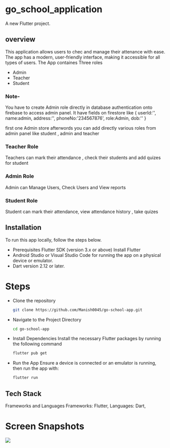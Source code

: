 # go_school_application

A new Flutter project.

## overview
This application allows users to chec and manage their attenance with ease.  The app has a modern, user-friendly interface, making it accessible for all types of users.
The App containes Three roles 
- Admin
- Teacher
- Student

### Note-
You have to create Admin role directly in database authentication onto firebase to access admin panel.
It have fields on firestore like 
{
userId:'',
name:admin,
address:'',
phoneNo:'234567876',
role:Admin,
dob:''
}

first one Admin store afterwords you can add directly various roles from admin panel like student , admin and teacher

### Teacher Role
Teachers can mark their attendance ,  check their students and add quizes for student

### Admin Role
Admin can Manage Users, Check Users and View reports

### Student Role
Student can mark their attendance, view attendance history , take quizes 


## Installation
To run this app locally, follow the steps below.
- Prerequisites Flutter SDK (version 3.x or above) Install Flutter
- Android Studio or Visual Studio Code for running the app on a physical device or emulator.
- Dart version 2.12 or later.

# Steps
- Clone the repository 
  ```sh
  git clone https://github.com/Manish0045/go-school-app.git
  ```
- Navigate to the Project Directory
  ```sh
  cd go-school-app
  ```
- Install Dependencies Install the necessary Flutter packages by running the following command
  ```sh
  flutter pub get
  ```
- Run the App Ensure a device is connected or an emulator is running, then run the app with:
  ```sh
  flutter run
  ```

## Tech Stack
Frameworks and Languages
Frameworks: Flutter, Languages: Dart,

# Screen Snapshots

![](/ss_for_go_school/login_screen.png)
